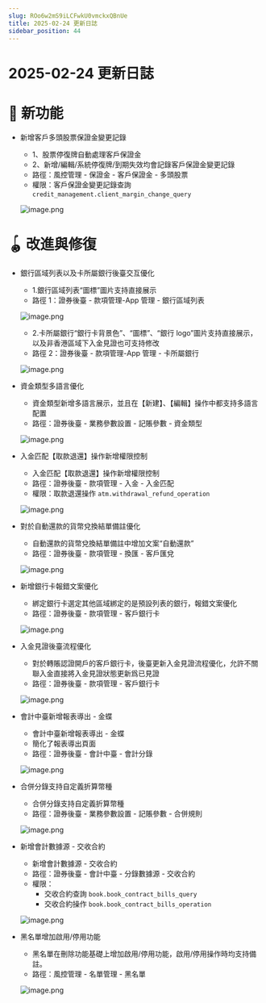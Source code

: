 ```yaml
---
slug: ROo6w2mS9iLCFwkU0vmckxQBnUe
title: 2025-02-24 更新日誌
sidebar_position: 44
---
```



# 2025-02-24 更新日誌


# 🎉 新功能

- 新增客戶多頭股票保證金變更記錄
    - 1、股票停復牌自動處理客戶保證金
    - 2、新增/編輯/系統停復牌/到期失效均會記錄客戶保證金變更記錄
    - 路徑：風控管理 - 保證金 - 客戶保證金 - 多頭股票
    - 權限：客戶保證金變更記錄查詢 `credit_management.client_margin_change_query`

    ![image.png](/assets/41153d4202c60c8f0d3cac4b4b11317d.png)


# 🪀 改進與修復

- 銀行區域列表以及卡所屬銀行後臺交互優化
    - 1.銀行區域列表“圖標”圖片支持直接展示
    - 路徑 1：證券後臺 - 款項管理-App 管理 - 銀行區域列表

    ![image.png](/assets/fb9d43bea83e8419cc43d4881ba59f72.png)

    - 2.卡所屬銀行“銀行卡背景色”、“圖標”、“銀行 logo”圖片支持直接展示，以及非香港區域下入金見證也可支持修改
    - 路徑 2：證券後臺 - 款項管理-App 管理 - 卡所屬銀行

    ![image.png](/assets/3235d4b08f4640f347a465e6d504f8a2.png)

- 資金類型多語言優化
    - 資金類型新增多語言展示，並且在【新建】、【編輯】操作中都支持多語言配置
    - 路徑：證券後臺 - 業務參數設置 - 記賬參數 - 資金類型

    ![image.png](/assets/f291380b3626e816250e0f5c6385cbe9.png)

- 入金匹配【取款退還】操作新增權限控制
    - 入金匹配【取款退還】操作新增權限控制
    - 路徑：證券後臺 - 款項管理 - 入金 - 入金匹配
    - 權限：取款退還操作 `atm.withdrawal_refund_operation`

    ![image.png](/assets/a207c85efb8451169db3faf7d92e365f.png)

- 對於自動還款的貨幣兌換結單備註優化
    - 自動還款的貨幣兌換結單備註中增加文案“自動還款”
    - 路徑：證券後臺 - 款項管理 - 換匯 - 客戶匯兌

    ![image.png](/assets/5853a7d8c26c0e55ddf1e7559eda7b53.png)

- 新增銀行卡報錯文案優化
    - 綁定銀行卡選定其他區域綁定的是預設列表的銀行，報錯文案優化
    - 路徑：證券後臺 - 款項管理 - 客戶銀行卡

    ![image.png](/assets/c62f77d11b2799f8a4441559d78832f7.png)

- 入金見證後臺流程優化
    - 對於轉賬認證開戶的客戶銀行卡，後臺更新入金見證流程優化，允許不關聯入金直接將入金見證狀態更新爲已見證
    - 路徑：證券後臺 - 款項管理 - 客戶銀行卡

    ![image.png](/assets/d99231b0cce73680267b8ce0c48b9b42.png)

- 會計中臺新增報表導出 - 金蝶
    - 會計中臺新增報表導出 - 金蝶
    - 簡化了報表導出頁面
    - 路徑：證券後臺 - 會計中臺 - 會計分錄

    ![image.png](/assets/83159d1bbc85f7ee48d496df218277b2.png)

- 合併分錄支持自定義折算幣種
    - 合併分錄支持自定義折算幣種
    - 路徑：證券後臺 - 業務參數設置 - 記賬參數 - 合併規則

    ![image.png](/assets/17bc52e90807ce55772420ad5bce3a8a.png)

- 新增會計數據源 - 交收合約
    - 新增會計數據源 - 交收合約
    - 路徑：證券後臺 - 會計中臺 - 分錄數據源 - 交收合約
    - 權限：
        - 交收合約查詢 `book.book_contract_bills_query`
        - 交收合約操作 `book.book_contract_bills_operation`

    ![image.png](/assets/fcc6af86c2b3986fde07ebaa9698177c.png)

- 黑名單增加啟用/停用功能
    - 黑名單在刪除功能基礎上增加啟用/停用功能，啟用/停用操作時均支持備註。
    - 路徑：風控管理 - 名單管理 - 黑名單

    ![image.png](/assets/b67f95e192af006fe277bf5789f91c99.png)

